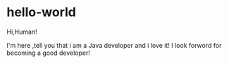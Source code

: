# hello-world

Hi,Human!

I'm here ,tell you that i am a Java developer and i love it!
I look forword for becoming a good developer! 
